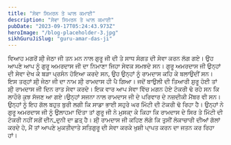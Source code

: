 ```yaml
---
title: "ਸੇਵਾ ਸਿਮਰਨ ਤੇ ਘਾਲ ਕਮਾਈ"
description: "ਸੇਵਾ ਸਿਮਰਨ ਤੇ ਘਾਲ ਕਮਾਈ"
pubDate: "2023-09-17T05:24:43.973Z"
heroImage: "/blog-placeholder-3.jpg"
sikhGuruJiSlug: "guru-amar-das-ji"
---
```


ਵਿਆਹ ਮਗਰੋਂ ਸ਼ੀ੍ ਜੇਠਾ ਜੀ ਤਨ ਮਨ ਨਾਲ ਗੁਰੂ ਜੀ ਦੀ ਤੇ ਸਾਧ ਸੰਗਤ ਦੀ ਸੇਵਾ ਕਰਨ ਲੱਗ ਗਏ। ਉਹ ਆਪਣੇ ਆਪ ਨੂੰ ਗੁਰੂ ਅਮਰਦਾਸ ਜੀ ਦਾ ਨਿਮਾਣਾ ਜਿਹਾ ਸੇਵਕ ਸਮਝਦੇ ਸਨ।
ਗੁਰੂ ਅਮਰਦਾਸ ਜੀ ਉਨ੍ਹਾਂ ਦੀ ਸੇਵਾ ਦੇਖ ਕੇ ਬੜਾ ਪ੍ਰਸੰਨ ਹੋਇਆ ਕਰਦੇ ਸਨ, ਉਹ ਉਨ੍ਹਾਂ ਨੂੰ ਰਾਮਦਾਸ ਕਹਿ ਕੇ ਬਲਾਉਦੀਂ ਸਨ। ਇਸ ਤਰ੍ਹਾਂ ਸ਼ੀ੍ ਜੇਠਾ ਜੀ ਦਾ ਨਾਮ ਸ਼ੀ੍ ਰਾਮਦਾਸ ਹੀ ਪੈ ਗਿਆ।
ਜਦੋਂ ਬਾਉਲੀ ਦੀ ਤਿਆਰੀ ਸ਼ੁਰੂ ਹੋਈ ਤਾਂ ਸ਼ੀ੍ ਰਾਮਦਾਸ ਜੀ ਦਿਨ ਰਾਤ ਸੇਵਾ ਕਰਦੇ। ਇਕ ਵਾਰ ਆਪ ਸੇਵਾ ਵਿੱਚ ਮਗਨ ਹੋਏ ਟੋਕਰੀ ਢੋ ਰਹੇ ਸਨ ਕਿ ਲਾਹੌਰੋ ਕੁਝ ਸੱਜਣ ਆ ਗਏ।ਉਨ੍ਹਾਂ ਸਜਨਾ ਨਾਲ ਰਾਮਦਾਸ ਜੀ ਦੇ ਪਰਿਵਾਰ ਦੇ ਨਜ਼ਦੀਕੀ ਮੈਂਬਰ ਵੀ ਸਨ। ਉਨ੍ਹਾਂ ਨੂੰ ਇਹ ਗੱਲ ਬਹੁਤ ਬੁਰੀ ਲਗੀ ਕਿ ਸਾਡਾ ਭਾਈ ਸਹੁਰੇ ਘਰ ਮਿੱਟੀ ਦੀ ਟੋਕਰੀ ਢੋ ਰਿਹਾ ਹੈ। ਉਨ੍ਹਾਂ ਨੇ ਗੁਰੂ ਅਮਰਦਾਸ ਜੀ ਨੂੰ ਉਲਾਹਮਾ ਦਿੱਤਾ ਤਾਂ ਗੁਰੂ ਜੀ ਨੇ ਮੁਸਕਾ੍ ਕੇ ਕਿਹਾ ਕਿ ਰਾਮਦਾਸ ਦੇ ਸਿਰ ਤੇ ਮਿੱਟੀ ਦੀ ਟੋਕਰੀ ਨਹੀਂ ਸਗੋਂ ਦੀਨ_ਦੁਨੀ ਦਾ ਛਤ੍ ਹੈ। ਸ਼ੀ੍ ਰਾਮਦਾਸ ਜੀ ਕਹਿਣ ਲੱਗੇ ਕਿ ਤੁਸੀਂ ਲੋਕਾਚਾਰੀ ਦੀਆਂ ਗੱਲਾਂ ਕਰਦੇ ਹੋ, ਮੈਂ ਤਾਂ ਆਪਣੇ ਮੁਕਤੀਦਾਤੇ ਸਤਿਗੁਰੂ ਦੀ ਸੇਵਾ ਕਰਕੇ ਖੁਸ਼ੀ ਪਾ੍ਪਤ ਕਰਨ ਦਾ ਜਤਨ ਕਰ ਰਿਹਾ ਹਾਂ।

